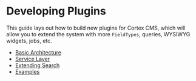 # Developing Plugins

This guide lays out how to build new plugins for Cortex CMS, which will allow you to extend the system with more `FieldTypes`, queries, WYSIWYG widgets, jobs, etc.

* [Basic Architecture](/advanced/developing-plugins/basic-architecture.md)
* [Service Layer](/advanced/developing-plugins/service-layer.md)
* [Extending Search](/advanced/developing-plugins/extending-search.md)
* [Examples](/advanced/developing-plugins/examples.md)
